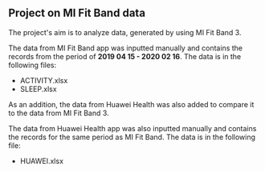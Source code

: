 
## Project on MI Fit Band data

The project's aim is to analyze data, generated by using MI Fit Band 3.

The data from MI Fit Band app was inputted manually and contains the records from the period of **2019 04 15 - 2020 02 16**. The data is in the following files:
- ACTIVITY.xlsx
- SLEEP.xlsx

As an addition, the data from Huawei Health was also added to compare it to the data from MI Fit Band 3.

The data from Huawei Health app was also inputted manually and contains the records for the same period as MI Fit Band. The data is in the following file:
- HUAWEI.xlsx
